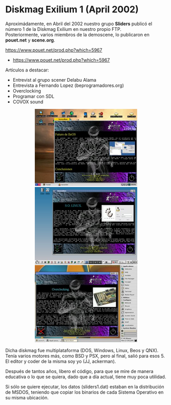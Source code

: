 # Diskmag Exilium 1 (April 2002)

Aproximádamente, en Abril del 2002 nuestro grupo <b>Sliders</b> publicó el número 1 de la Diskmag Exilium en nuestro propio FTP.<br>
Posteriormente, varios miembros de la demoscene, lo publicaron en <b>pouet.net</b> y <b>scene.org</b>.

https://www.pouet.net/prod.php?which=5967
<ul>
 <li><a href='https://www.pouet.net/prod.php?which=5967'>https://www.pouet.net/prod.php?which=5967</a></li>   
</ul>  

Artículos a destacar:
<ul>
 <li>Entrevist al grupo scener Delabu Alama</li>
 <li>Entrevista a Fernando Lopez (beprogramadores.org)</li>
 <li>Overclocking</li>
 <li>Programar con SDL</li>
 <li>COVOX sound</li> 
</ul>

<center><img src='pewviewbeos.jpg'></center>
<center><img src='pewviewlinux.jpg'></center>
<center><img src='previewqnx.jpg'></center>

Dicha diskmag fue multiplataforma (DOS, Windows, Linux, Beos y QNX). Tenía varios motores más, como BSD y PSX, pero al final, salió para esos 5.<br>
El editor y coder de la misma soy yo (JJ, ackerman).<br>

Después de tantos años, libero el código, para que se mire de manera educativa o lo que se quiera, dado que a día actual, tiene muy poca utilidad.<br>

Si sólo se quiere ejecutar, los datos (sliders1.dat) estaban en la distribución de MSDOS, teniendo que copiar los binarios de cada Sistema Operativo en su misma ubicación.

